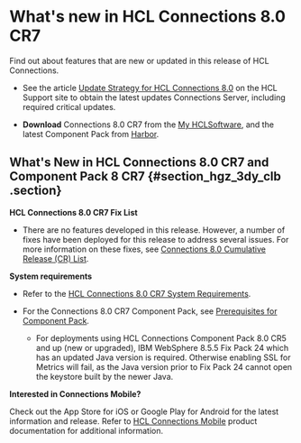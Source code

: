 # What's new in HCL Connections 8.0 CR7

Find out about features that are new or updated in this release of HCL Connections.

-   See the article [Update Strategy for HCL Connections 8.0](https://support.hcltechsw.com/csm?id=kb_article&sysparm_article=KB0101180) on the HCL Support site to obtain the latest updates Connections Server, including required critical updates.

-   **Download** Connections 8.0 CR7 from the [My HCLSoftware](https://my.hcltechsw.com/), and the latest Component Pack from [Harbor](https://hclcr.io/harbor/projects/15/repositories).


## What's New in HCL Connections 8.0 CR7 and Component Pack 8 CR7 {#section_hgz_3dy_clb .section}

**HCL Connections 8.0 CR7 Fix List**

- There are no features developed in this release. However, a number of fixes have been deployed for this release to address several issues. For more information on these fixes, see [Connections 8.0 Cumulative Release (CR) List](https://support.hcltechsw.com/csm?id=kb_article&sysparm_article=KB0102882).

**System requirements**

-   Refer to the [HCL Connections 8.0 CR7 System Requirements](system_requirements.md).

-   For the Connections 8.0 CR7 Component Pack, see [Prerequisites for Component Pack](../../admin/install/cp_prereqs.md).

    -   For deployments using HCL Connections Component Pack 8.0 CR5 and up (new or upgraded), IBM WebSphere 8.5.5 Fix Pack 24 which has an updated Java version is required. Otherwise enabling SSL for Metrics will fail, as the Java version prior to Fix Pack 24 cannot open the keystore built by the newer Java.

<!--## SSO authentication schema using token exchange URL

Added instructions on how to setup and use the new SSO Authentication schema using a token exchange URL, see [Configuring single sign-on between Microsoft Teams and Connections](../../connectors/admin/t_ms_teams_configure_sso.md)

## Disable the Sametime automatic logon feature

The automatic logon feature to Sametime can now be disabled within HCL connections by making minor configuration changes, see [Adding Sametime awareness through the Sametime server](../../admin/admin/t_admin_common_add_st_awareness_via_proxy.md) -->

**Interested in Connections Mobile?**

Check out the App Store for iOS or Google Play for Android for the latest information and release. Refer to [HCL Connections Mobile](https://help.hcltechsw.com/connectionsmobile/index.html) product documentation for additional information.

